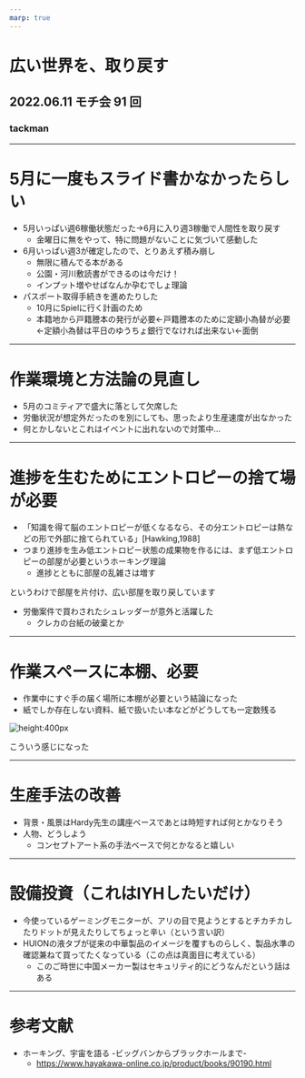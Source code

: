 ```yaml
---
marp: true
---
```


# 広い世界を、取り戻す

## 2022.06.11 モチ会 91 回

### tackman

---

# 5月に一度もスライド書かなかったらしい

- 5月いっぱい週6稼働状態だった→6月に入り週3稼働で人間性を取り戻す
  - 金曜日に無をやって、特に問題がないことに気づいて感動した
- 6月いっぱい週3が確定したので、とりあえず積み崩し
  - 無限に積んでる本がある
  - 公園・河川敷読書ができるのは今だけ！
  - インプット増やせばなんか孕むでしょ理論
- パスポート取得手続きを進めたりした
  - 10月にSpielに行く計画のため
  - 本籍地から戸籍謄本の発行が必要←戸籍謄本のために定額小為替が必要←定額小為替は平日のゆうちょ銀行でなければ出来ない←面倒

---

# 作業環境と方法論の見直し

- 5月のコミティアで盛大に落として欠席した
- 労働状況が想定外だったのを別にしても、思ったより生産速度が出なかった
- 何とかしないとこれはイベントに出れないので対策中…

---

# 進捗を生むためにエントロピーの捨て場が必要

- 「知識を得て脳のエントロピーが低くなるなら、その分エントロピーは熱などの形で外部に捨てられている」[Hawking,1988]
- つまり進捗を生み低エントロピー状態の成果物を作るには、まず低エントロピーの部屋が必要というホーキング理論
  - 進捗とともに部屋の乱雑さは増す

というわけで部屋を片付け、広い部屋を取り戻しています

- 労働案件で買わされたシュレッダーが意外と活躍した
  - クレカの台紙の破棄とか

---

# 作業スペースに本棚、必要

- 作業中にすぐ手の届く場所に本棚が必要という結論になった
- 紙でしか存在しない資料、紙で扱いたい本などがどうしても一定数残る

![height:400px](room.jpg)

こういう感じになった

---

# 生産手法の改善

- 背景・風景はHardy先生の講座ベースであとは時短すれば何とかなりそう
- 人物、どうしよう
  - コンセプトアート系の手法ベースで何とかなると嬉しい

---

# 設備投資（これはIYHしたいだけ）

- 今使っているゲーミングモニターが、アリの目で見ようとするとチカチカしたりドットが見えたりしてちょっと辛い（という言い訳）
- HUIONの液タブが従来の中華製品のイメージを覆すものらしく、製品水準の確認兼ねて買ってたくなっている（この点は真面目に考えている）
  - このご時世に中国メーカー製はセキュリティ的にどうなんだという話はある

---

# 参考文献

- ホーキング、宇宙を語る -ビッグバンからブラックホールまで-
  - https://www.hayakawa-online.co.jp/product/books/90190.html